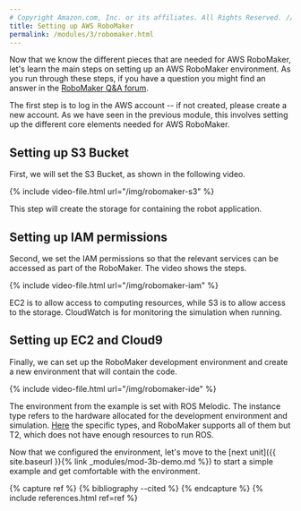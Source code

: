 ```yaml
---
# Copyright Amazon.com, Inc. or its affiliates. All Rights Reserved. // SPDX-License-Identifier: CC-BY-SA-4.0
title: Setting up AWS RoboMaker
permalink: /modules/3/robomaker.html
---
```


Now that we know the different pieces that are needed for AWS RoboMaker, let's learn the main steps on setting up an AWS RoboMaker environment. As you run through these steps, if you have a question you might find an answer in the [RoboMaker Q&A forum](https://forums.aws.amazon.com/forum.jspa?forumID=313).

The first step is to log in the AWS account -- if not created, please create a new account. As we have seen in the previous module, this involves setting up the different core elements needed for AWS RoboMaker.


## Setting up S3 Bucket
First, we will set the S3 Bucket, as shown in the following video.

{% include video-file.html url="/img/robomaker-s3" %}

This step will create the storage for containing the robot application.

## Setting up IAM permissions
Second, we set the IAM permissions so that the relevant services can be accessed as part of the RoboMaker. The video shows the steps.

{% include video-file.html url="/img/robomaker-iam" %}

EC2 is to allow access to computing resources, while S3 is to allow access to the storage. CloudWatch is for monitoring the simulation when running.

## Setting up EC2 and Cloud9

Finally, we can set up the RoboMaker development environment and create a new environment that will contain the code.

{% include video-file.html url="/img/robomaker-ide" %}

The environment from the example is set with ROS Melodic. The instance type refers to the hardware allocated for the development environment and simulation. [Here](https://aws.amazon.com/ec2/instance-types/) the specific types, and RoboMaker supports all of them but T2, which does not have enough resources to run ROS.

Now that we configured the environment, let's move to the [next unit]({{ site.baseurl }}{% link _modules/mod-3b-demo.md %}) to start a simple example and get comfortable with the environment.

{% capture ref %}
{% bibliography --cited %}
{% endcapture %}
{% include references.html ref=ref %}
